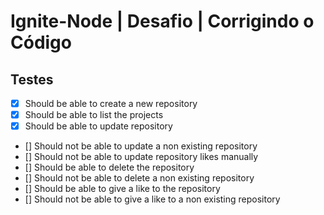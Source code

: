 # Ignite-Node | Desafio | Corrigindo o Código

## Testes

- [x] Should be able to create a new repository
- [x] Should be able to list the projects
- [x] Should be able to update repository
- [] Should not be able to update a non existing repository
- [] Should not be able to update repository likes manually
- [] Should be able to delete the repository
- [] Should not be able to delete a non existing repository
- [] Should be able to give a like to the repository
- [] Should not be able to give a like to a non existing repository